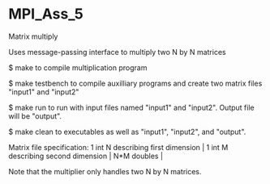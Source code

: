 # MPI_Ass_5
Matrix multiply

Uses message-passing interface to multiply two N by N matrices

$ make
to compile multiplication program

$ make testbench
to compile auxilliary programs and create two matrix files "input1" and "input2"

$ make run
to run with input files named "input1" and "input2". Output file will be "output".

$ make clean
to executables as well as "input1", "input2", and "output".

Matrix file specification:
1 int N describing first dimension |
1 int M describing second dimension |
N*M doubles |

Note that the multiplier only handles two N by N matrices.

